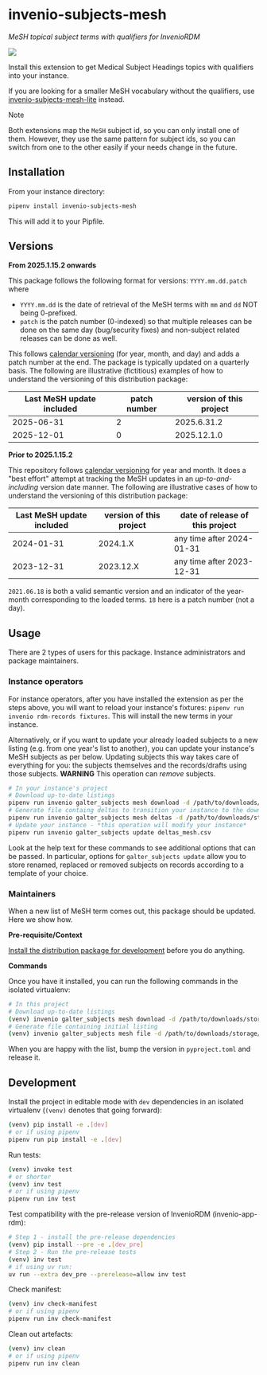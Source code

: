 # invenio-subjects-mesh

*MeSH topical subject terms with qualifiers for InvenioRDM*

<a href="https://pypi.org/project/invenio-subjects-mesh/">
  <img src="https://img.shields.io/pypi/v/invenio-subjects-mesh.svg">
</a>

Install this extension to get Medical Subject Headings topics with qualifiers into your instance.

If you are looking for a smaller MeSH vocabulary without the qualifiers, use
[invenio-subjects-mesh-lite](https://github.com/galterlibrary/invenio-subjects-mesh-lite) instead.

> [!NOTE]
> Both extensions map the `MeSH` subject id, so you can only install one of them. However, they
> use the same pattern for subject ids, so you can switch from one to the other easily if your
> needs change in the future.


## Installation

From your instance directory:

```bash
pipenv install invenio-subjects-mesh
```

This will add it to your Pipfile.

## Versions

**From 2025.1.15.2 onwards**

This package follows the following format for versions: `YYYY.mm.dd.patch` where

- `YYYY.mm.dd` is the date of retrieval of the MeSH terms with `mm` and `dd` NOT being 0-prefixed.
- `patch` is the patch number (0-indexed) so that multiple releases can be done on the same day (bug/security fixes) and non-subject related releases can be done as well.

This follows [calendar versioning](https://calver.org/) (for year, month, and day) and adds a patch number at the end. The package is typically updated on a quarterly basis. The following are illustrative (fictitious) examples of how to understand the versioning of this distribution package:

| Last MeSH update included | patch number | version of this project |
| ------------------------- | ------------ | ----------------------- |
| 2025-06-31                | 2            | 2025.6.31.2             |
| 2025-12-01                | 0            | 2025.12.1.0             |

**Prior to 2025.1.15.2**

This repository follows [calendar versioning](https://calver.org/) for year and month. It does a "best effort" attempt at tracking the MeSH updates in an *up-to-and-including* version date manner. The following are illustrative cases of how to understand the versioning of this distribution package:

| Last MeSH update included | version of this project | date of release of this project |
| ------------------------- | ----------------------- | ------------------------------- |
| 2024-01-31                | 2024.1.X                | any time after 2024-01-31       |
| 2023-12-31                | 2023.12.X               | any time after 2023-12-31       |


`2021.06.18` is both a valid semantic version and an indicator of the year-month corresponding to the loaded terms.
`18` here is a patch number (not a day).

## Usage

There are 2 types of users for this package. Instance administrators and package maintainers.

### Instance operators

For instance operators, after you have installed the extension as per the steps above, you will want to reload your instance's fixtures: `pipenv run invenio rdm-records fixtures`. This will install the new terms in your instance.

Alternatively, or if you want to update your already loaded subjects to a new listing (e.g. from one year's list to another), you can update your instance's MeSH subjects as per below. Updating subjects this way takes care of everything for you: the subjects themselves and the records/drafts using those subjects. **WARNING** This operation can _remove_ subjects.

```bash
# In your instance's project
# Download up-to-date listings
pipenv run invenio galter_subjects mesh download -d /path/to/downloads/storage/ -y YEAR
# Generate file containg deltas to transition your instance to the downloaded listing
pipenv run invenio galter_subjects mesh deltas -d /path/to/downloads/storage/ -y YEAR -f topic-qualifier -o deltas_mesh.csv
# Update your instance - *this operation will modify your instance*
pipenv run invenio galter_subjects update deltas_mesh.csv
```

Look at the help text for these commands to see additional options that can be passed.
In particular, options for `galter_subjects update` allow you to store renamed, replaced or removed subjects on records according to a template of your choice.

### Maintainers

When a new list of MeSH term comes out, this package should be updated. Here we show how.

**Pre-requisite/Context**

[Install the distribution package for development](#development) before you do anything.

**Commands**

Once you have it installed, you can run the following commands in the isolated virtualenv:

```bash
# In this project
# Download up-to-date listings
(venv) invenio galter_subjects mesh download -d /path/to/downloads/storage/ -y YEAR
# Generate file containing initial listing
(venv) invenio galter_subjects mesh file -d /path/to/downloads/storage/ -y YEAR -f topic-qualifier -o invenio_subjects_mesh/vocabularies/subjects_mesh.csv
```

When you are happy with the list, bump the version in `pyproject.toml` and release it.

## Development

Install the project in editable mode with `dev` dependencies in an isolated virtualenv (`(venv)` denotes that going forward):

```bash
(venv) pip install -e .[dev]
# or if using pipenv
pipenv run pip install -e .[dev]
```

Run tests:

```bash
(venv) invoke test
# or shorter
(venv) inv test
# or if using pipenv
pipenv run inv test
```

Test compatibility with the pre-release version of InvenioRDM (invenio-app-rdm):

```bash
# Step 1 - install the pre-release dependencies
(venv) pip install --pre -e .[dev_pre]
# Step 2 - Run the pre-release tests
(venv) inv test
# if using uv run:
uv run --extra dev_pre --prerelease=allow inv test
```


Check manifest:

```bash
(venv) inv check-manifest
# or if using pipenv
pipenv run inv check-manifest
```

Clean out artefacts:

```bash
(venv) inv clean
# or if using pipenv
pipenv run inv clean
```
